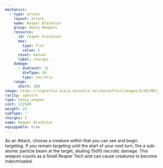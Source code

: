 ```yaml
---
mechanics:
  - type: action
    layout: attack
    name: Reaper Blackstar
    group: Heavy Weapons
    resource:
      id: reaper-blackstar
      max:
        type: flat
        value: 1
      reset: manual
      label: charges
    damage:
      - dieCount: 15
        dieType: 10
        type: necrotic
    range:
      short: 300
image: https://vignette2.wikia.nocookie.net/masseffect/images/6/69/ME3_Reaper_Blackstar_Heavy_Weapon.png/revision/latest?cb=20120317194848
rarity: spectre
type: heavy_weapon
cost: 132500
weight: 24
subType: ''
charges: 1
name: Reaper Blackstar
equippable: true
---
```

As an Attack, choose a creature within <me-distance length="300" /> that you can see and begin targeting. If you remain
targeting until the start of your next turn, fire a sub-atomic particle beam at the target, dealing 15d10 necrotic damage.
This weapon counts as a Small Reaper Tech and can cause creatures to become indoctrinated.
